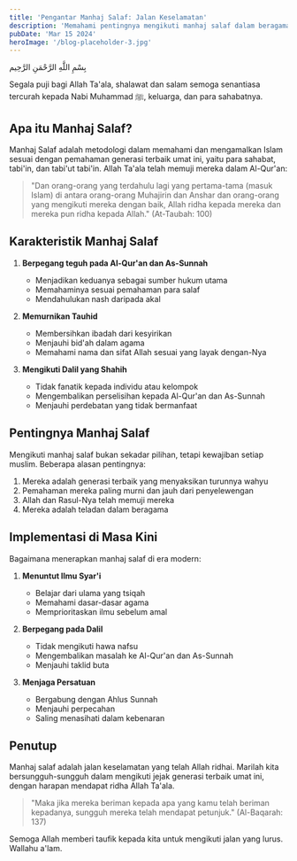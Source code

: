 ```yaml
---
title: 'Pengantar Manhaj Salaf: Jalan Keselamatan'
description: 'Memahami pentingnya mengikuti manhaj salaf dalam beragama dan implementasinya di masa kini'
pubDate: 'Mar 15 2024'
heroImage: '/blog-placeholder-3.jpg'
---
```


بِسْمِ اللَّهِ الرَّحْمَنِ الرَّحِيم

Segala puji bagi Allah Ta'ala, shalawat dan salam semoga senantiasa tercurah kepada Nabi Muhammad ﷺ, keluarga, dan para sahabatnya.

## Apa itu Manhaj Salaf?

Manhaj Salaf adalah metodologi dalam memahami dan mengamalkan Islam sesuai dengan pemahaman generasi terbaik umat ini, yaitu para sahabat, tabi'in, dan tabi'ut tabi'in. Allah Ta'ala telah memuji mereka dalam Al-Qur'an:

> "Dan orang-orang yang terdahulu lagi yang pertama-tama (masuk Islam) di antara orang-orang Muhajirin dan Anshar dan orang-orang yang mengikuti mereka dengan baik, Allah ridha kepada mereka dan mereka pun ridha kepada Allah." (At-Taubah: 100)

## Karakteristik Manhaj Salaf

1. **Berpegang teguh pada Al-Qur'an dan As-Sunnah**
   - Menjadikan keduanya sebagai sumber hukum utama
   - Memahaminya sesuai pemahaman para salaf
   - Mendahulukan nash daripada akal

2. **Memurnikan Tauhid**
   - Membersihkan ibadah dari kesyirikan
   - Menjauhi bid'ah dalam agama
   - Memahami nama dan sifat Allah sesuai yang layak dengan-Nya

3. **Mengikuti Dalil yang Shahih**
   - Tidak fanatik kepada individu atau kelompok
   - Mengembalikan perselisihan kepada Al-Qur'an dan As-Sunnah
   - Menjauhi perdebatan yang tidak bermanfaat

## Pentingnya Manhaj Salaf

Mengikuti manhaj salaf bukan sekadar pilihan, tetapi kewajiban setiap muslim. Beberapa alasan pentingnya:

1. Mereka adalah generasi terbaik yang menyaksikan turunnya wahyu
2. Pemahaman mereka paling murni dan jauh dari penyelewengan
3. Allah dan Rasul-Nya telah memuji mereka
4. Mereka adalah teladan dalam beragama

## Implementasi di Masa Kini

Bagaimana menerapkan manhaj salaf di era modern:

1. **Menuntut Ilmu Syar'i**
   - Belajar dari ulama yang tsiqah
   - Memahami dasar-dasar agama
   - Memprioritaskan ilmu sebelum amal

2. **Berpegang pada Dalil**
   - Tidak mengikuti hawa nafsu
   - Mengembalikan masalah ke Al-Qur'an dan As-Sunnah
   - Menjauhi taklid buta

3. **Menjaga Persatuan**
   - Bergabung dengan Ahlus Sunnah
   - Menjauhi perpecahan
   - Saling menasihati dalam kebenaran

## Penutup

Manhaj salaf adalah jalan keselamatan yang telah Allah ridhai. Marilah kita bersungguh-sungguh dalam mengikuti jejak generasi terbaik umat ini, dengan harapan mendapat ridha Allah Ta'ala.

> "Maka jika mereka beriman kepada apa yang kamu telah beriman kepadanya, sungguh mereka telah mendapat petunjuk." (Al-Baqarah: 137)

Semoga Allah memberi taufik kepada kita untuk mengikuti jalan yang lurus. Wallahu a'lam.